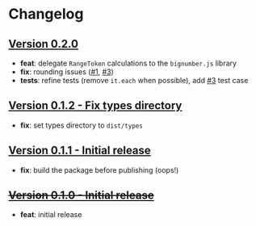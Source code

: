 # Changelog

## [Version 0.2.0](https://github.com/csquare-ai/crossp/releases/tag/0.2.0)

- **feat**: delegate `RangeToken` calculations to the `bignumber.js` library
- **fix**: rounding issues ([#1](https://github.com/csquare-ai/crossp/issues/1), [#3](https://github.com/csquare-ai/crossp/issues/3))
- **tests**: refine tests (remove `it.each` when possible), add [#3](https://github.com/csquare-ai/crossp/issues/3) test case

## [Version 0.1.2 - Fix types directory](https://github.com/csquare-ai/crossp/releases/tag/0.1.2)

- **fix**: set types directory to `dist/types`

## [Version 0.1.1 - Initial release](https://github.com/csquare-ai/crossp/releases/tag/0.1.1)

- **fix**: build the package before publishing (oops!)

## [~~Version 0.1.0 - Initial release~~](https://github.com/csquare-ai/crossp/releases/tag/0.1.0)

- **feat**: initial release
